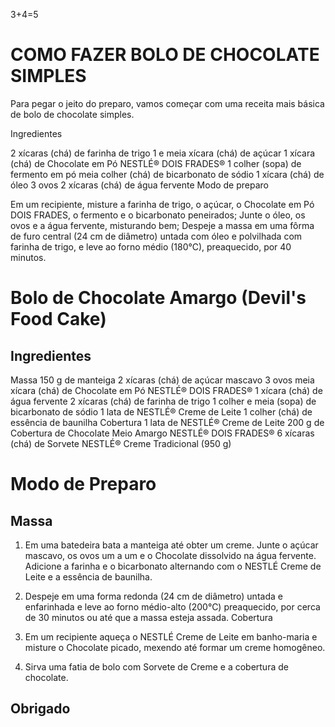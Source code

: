 3+4=5

# COMO FAZER BOLO DE CHOCOLATE SIMPLES
Para pegar o jeito do preparo, vamos começar com uma receita mais básica de bolo de chocolate simples.

Ingredientes

2 xícaras (chá) de farinha de trigo
1 e meia xícara (chá) de açúcar
1 xícara (chá) de Chocolate em Pó NESTLÉ® DOIS FRADES®
1 colher (sopa) de fermento em pó
meia colher (chá) de bicarbonato de sódio
1 xícara (chá) de óleo
3 ovos
2 xícaras (chá) de água fervente
Modo de preparo

Em um recipiente, misture a farinha de trigo, o açúcar, o Chocolate em Pó DOIS FRADES, o fermento e o bicarbonato peneirados;
Junte o óleo, os ovos e a água fervente, misturando bem;
Despeje a massa em uma fôrma de furo central (24 cm de diâmetro) untada com óleo e polvilhada com farinha de trigo, e leve ao forno médio (180°C), preaquecido, por 40 minutos.

# Bolo de Chocolate Amargo (Devil's Food Cake)

## Ingredientes

Massa
150 g de manteiga
2 xícaras (chá) de açúcar mascavo
3 ovos
meia xícara (chá) de Chocolate em Pó NESTLÉ® DOIS FRADES®
1 xícara (chá) de água fervente
2 xícaras (chá) de farinha de trigo
1 colher e meia (sopa) de bicarbonato de sódio
1 lata de NESTLÉ® Creme de Leite
1 colher (chá) de essência de baunilha
Cobertura
1 lata de NESTLÉ® Creme de Leite
200 g de Cobertura de Chocolate Meio Amargo NESTLÉ® DOIS FRADES®
6 xícaras (chá) de Sorvete NESTLÉ® Creme Tradicional (950 g)

# Modo de Preparo

## Massa

1.  Em uma batedeira bata a manteiga até obter um creme. Junte o açúcar mascavo, os ovos um a um e o Chocolate dissolvido na água fervente. Adicione a farinha e o bicarbonato alternando com o NESTLÉ Creme de Leite e a essência de baunilha.

2.  Despeje em uma forma redonda (24 cm de diâmetro) untada e enfarinhada e leve ao forno médio-alto (200°C) preaquecido, por cerca de 30 minutos ou até que a massa esteja assada.
Cobertura

3.  Em um recipiente aqueça o NESTLÉ Creme de Leite em banho-maria e misture o Chocolate picado, mexendo até formar um creme homogêneo.

4.  Sirva uma fatia de bolo com Sorvete de Creme e a cobertura de chocolate.

## Obrigado
